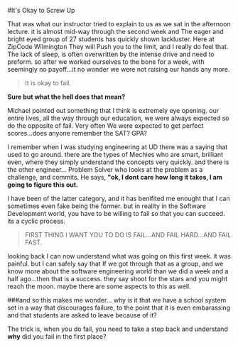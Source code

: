 #It's Okay to Screw Up

That was what our instructor tried to explain to us as we sat  in the afternoon lecture. it is almost mid-way through the second week and The eager and bright eyed group of 27 students has quickly shown lackluster. Here at ZipCode Wilmington They will Push you to the limit, and I really do feel that. The lack of sleep, is often overwritten by the intense drive and need to preform. so after we worked ourselves to the bone for a week, with seemingly no payoff...it no wonder we were not raising our hands any more. 

> It is okay to fail.

**Sure but what the hell does that mean?**

Michael pointed out something that I think is extremely eye opening. our entire lives, all the way through our education, we were always expected so do the opposite of fail. Very often We were expected to get perfect scores...does anyone remember the SAT? GPA?

I remember when I was studying engineering at UD there was a saying that used to go around. there are the types of Mechies who are smart, brilliant even, where they simply understand the concepts very quickly. and there is the other engineer... Problem Solver who looks at the problem as a challenge, and commits. He says, **"ok, I dont care how long it takes, I am going to figure this out.**

I have been of the latter category, and it has benifited me enought that I can sometimes even fake being the former. but in reality in the Software Development world, you have to be willing to fail so that you can succeed. its a cyclic process. 

> FIRST THING I WANT YOU TO DO IS FAIL...AND FAIL HARD...AND FAIL FAST. 

looking back I can now understand what was going on this first week. it was painful. but I can safely say that If we got through that as a group, and we know more about the software engineering world than we did a week and a half ago...then that is a success. they say shoot for the stars and you might reach the moon. maybe there are some aspects to this as well. 

###and so this makes me wonder...
why is it that we have a school system set in a way that discourages failure, to the point that it is even embarassing and that students are asked to leave because of it? 

The trick is, when you do fail, you need to take a step back and understand **why** did you fail in the first place?
